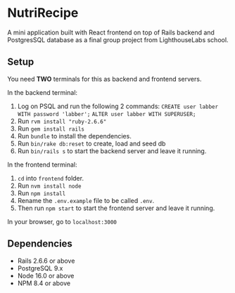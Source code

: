 # NutriRecipe

A mini application built with React frontend on top of Rails backend and PostgresSQL database as a final group project from LighthouseLabs school.

## Setup

You need **TWO** terminals for this as backend and frontend servers.

In the backend terminal:
  1. Log on PSQL and run the following 2 commands:
      `CREATE user labber WITH password 'labber';`
      `ALTER user labber WITH SUPERUSER;`
  2. Run `rvm install "ruby-2.6.6"`
  3. Run `gem install rails`
  4. Run `bundle` to install the dependencies. 
  5. Run `bin/rake db:reset` to create, load and seed db
  6. Run `bin/rails s` to start the backend server and leave it running.

In the frontend terminal:
  1. `cd` into `frontend` folder.
  2. Run `nvm install node`
  3. Run `npm install`
  4. Rename the `.env.example` file to be called `.env`. 
  5. Then run `npm start` to start the frontend server and leave it running.

In your browser, go to `localhost:3000`
  
## Dependencies

* Rails 2.6.6 or above
* PostgreSQL 9.x
* Node 16.0 or above
* NPM 8.4 or above
